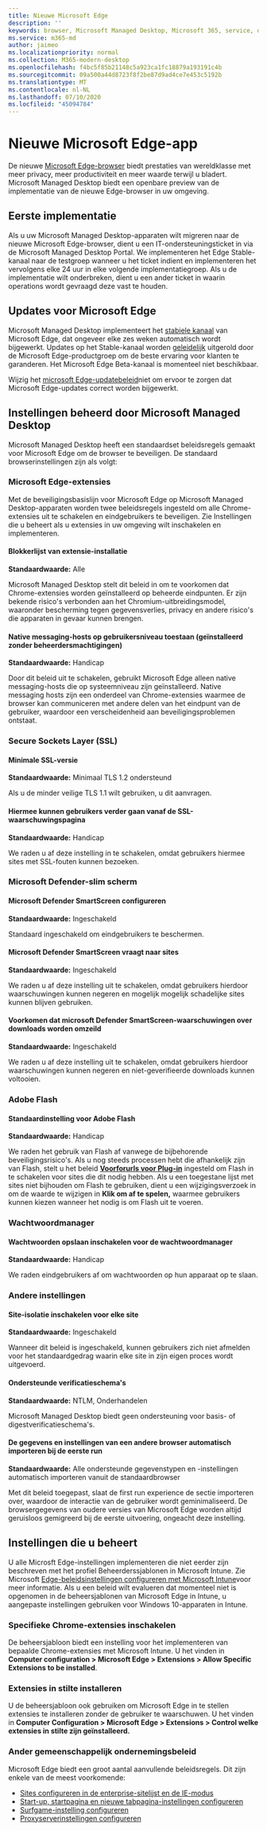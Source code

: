 ```yaml
---
title: Nieuwe Microsoft Edge
description: ''
keywords: browser, Microsoft Managed Desktop, Microsoft 365, service, documentatie
ms.service: m365-md
author: jaimeo
ms.localizationpriority: normal
ms.collection: M365-modern-desktop
ms.openlocfilehash: f4bc5f85b21148c5a923ca1fc18879a193191c4b
ms.sourcegitcommit: 09a500a44d8723f8f2be87d9ad4ce7e453c5192b
ms.translationtype: MT
ms.contentlocale: nl-NL
ms.lasthandoff: 07/10/2020
ms.locfileid: "45094784"
---
```

# <a name="new-microsoft-edge-app"></a>Nieuwe Microsoft Edge-app

De nieuwe [Microsoft Edge-browser](https://www.microsoft.com/edge) biedt prestaties van wereldklasse met meer privacy, meer productiviteit en meer waarde terwijl u bladert. Microsoft Managed Desktop biedt een openbare preview van de implementatie van de nieuwe Edge-browser in uw omgeving.

## <a name="initial-deployment"></a>Eerste implementatie

Als u uw Microsoft Managed Desktop-apparaten wilt migreren naar de nieuwe Microsoft Edge-browser, dient u een IT-ondersteuningsticket in via de Microsoft Managed Desktop Portal. We implementeren het Edge Stable-kanaal naar de testgroep wanneer u het ticket indient en implementeren het vervolgens elke 24 uur in elke volgende implementatiegroep. Als u de implementatie wilt onderbreken, dient u een ander ticket in waarin operations wordt gevraagd deze vast te houden.

## <a name="updates-to-microsoft-edge"></a>Updates voor Microsoft Edge

Microsoft Managed Desktop implementeert het [stabiele kanaal](https://docs.microsoft.com/deployedge/microsoft-edge-channels#stable-channel) van Microsoft Edge, dat ongeveer elke zes weken automatisch wordt bijgewerkt. Updates op het Stable-kanaal worden [geleidelijk](https://docs.microsoft.com/deployedge/microsoft-edge-update-progressive-rollout) uitgerold door de Microsoft Edge-productgroep om de beste ervaring voor klanten te garanderen. Het Microsoft Edge Beta-kanaal is momenteel niet beschikbaar.

Wijzig het [microsoft Edge-updatebeleid](https://docs.microsoft.com/deployedge/microsoft-edge-update-policies)niet om ervoor te zorgen dat Microsoft Edge-updates correct worden bijgewerkt.

## <a name="settings-managed-by-microsoft-managed-desktop"></a>Instellingen beheerd door Microsoft Managed Desktop

Microsoft Managed Desktop heeft een standaardset beleidsregels gemaakt voor Microsoft Edge om de browser te beveiligen. De standaard browserinstellingen zijn als volgt:

### <a name="microsoft-edge-extensions"></a>Microsoft Edge-extensies

Met de beveiligingsbasislijn voor Microsoft Edge op Microsoft Managed Desktop-apparaten worden twee beleidsregels ingesteld om alle Chrome-extensies uit te schakelen en eindgebruikers te beveiligen. Zie Instellingen die u beheert als u extensies in uw omgeving wilt inschakelen en implementeren. 

#### <a name="extension-installation-blocklist"></a>Blokkerlijst van extensie-installatie
**Standaardwaarde:** Alle

Microsoft Managed Desktop stelt dit beleid in om te voorkomen dat Chrome-extensies worden geïnstalleerd op beheerde eindpunten. Er zijn bekende risico's verbonden aan het Chromium-uitbreidingsmodel, waaronder bescherming tegen gegevensverlies, privacy en andere risico's die apparaten in gevaar kunnen brengen. 

#### <a name="allow-user-level-native-messaging-hosts-installed-without-admin-permissions"></a>Native messaging-hosts op gebruikersniveau toestaan (geïnstalleerd zonder beheerdersmachtigingen)

**Standaardwaarde:** Handicap

Door dit beleid uit te schakelen, gebruikt Microsoft Edge alleen native messaging-hosts die op systeemniveau zijn geïnstalleerd. Native messaging hosts zijn een onderdeel van Chrome-extensies waarmee de browser kan communiceren met andere delen van het eindpunt van de gebruiker, waardoor een verscheidenheid aan beveiligingsproblemen ontstaat.  

### <a name="secure-sockets-layer-ssl"></a>Secure Sockets Layer (SSL)

#### <a name="minimum-ssl-version"></a>Minimale SSL-versie

**Standaardwaarde:** Minimaal TLS 1.2 ondersteund

Als u de minder veilige TLS 1.1 wilt gebruiken, u dit aanvragen.

#### <a name="allows-users-to-proceed-from-the-ssl-warning-page"></a>Hiermee kunnen gebruikers verder gaan vanaf de SSL-waarschuwingspagina

**Standaardwaarde:** Handicap

We raden u af deze instelling in te schakelen, omdat gebruikers hiermee sites met SSL-fouten kunnen bezoeken.

### <a name="microsoft-defender-smart-screen"></a>Microsoft Defender-slim scherm

#### <a name="configure-microsoft-defender-smartscreen"></a>Microsoft Defender SmartScreen configureren

**Standaardwaarde:** Ingeschakeld

Standaard ingeschakeld om eindgebruikers te beschermen.

#### <a name="microsoft-defender-smartscreen-prompts-for-sites"></a>Microsoft Defender SmartScreen vraagt naar sites

**Standaardwaarde:** Ingeschakeld

We raden u af deze instelling uit te schakelen, omdat gebruikers hierdoor waarschuwingen kunnen negeren en mogelijk mogelijk schadelijke sites kunnen blijven gebruiken.

#### <a name="prevent-bypassing-of-microsoft-defender-smartscreen-warnings-about-downloads"></a>Voorkomen dat microsoft Defender SmartScreen-waarschuwingen over downloads worden omzeild

**Standaardwaarde:** Ingeschakeld

We raden u af deze instelling uit te schakelen, omdat gebruikers hierdoor waarschuwingen kunnen negeren en niet-geverifieerde downloads kunnen voltooien.

### <a name="adobe-flash"></a>Adobe Flash

#### <a name="default-adobe-flash-setting"></a>Standaardinstelling voor Adobe Flash

**Standaardwaarde:** Handicap

We raden het gebruik van Flash af vanwege de bijbehorende beveiligingsrisico's. Als u nog steeds processen hebt die afhankelijk zijn van Flash, stelt u het beleid **[Voorforurls voor Plug-in](https://docs.microsoft.com/deployedge/microsoft-edge-policies#pluginsallowedforurls)** ingesteld om Flash in te schakelen voor sites die dit nodig hebben. Als u een toegestane lijst met sites niet bijhouden om Flash te gebruiken, dient u een wijzigingsverzoek in om de waarde te wijzigen in **Klik om af te spelen,** waarmee gebruikers kunnen kiezen wanneer het nodig is om Flash uit te voeren.

### <a name="password-manager"></a>Wachtwoordmanager

#### <a name="enable-saving-passwords-to-the-password-manager"></a>Wachtwoorden opslaan inschakelen voor de wachtwoordmanager

**Standaardwaarde:** Handicap

We raden eindgebruikers af om wachtwoorden op hun apparaat op te slaan.

### <a name="other-settings"></a>Andere instellingen

#### <a name="enable-site-isolation-for-every-site"></a>Site-isolatie inschakelen voor elke site

**Standaardwaarde:** Ingeschakeld

Wanneer dit beleid is ingeschakeld, kunnen gebruikers zich niet afmelden voor het standaardgedrag waarin elke site in zijn eigen proces wordt uitgevoerd.

#### <a name="supported-authentication-schemes"></a>Ondersteunde verificatieschema's

**Standaardwaarde:** NTLM, Onderhandelen

Microsoft Managed Desktop biedt geen ondersteuning voor basis- of digestverificatieschema's.

#### <a name="automatically-import-another-browsers-data-and-settings-at-first-run"></a>De gegevens en instellingen van een andere browser automatisch importeren bij de eerste run

**Standaardwaarde:** Alle ondersteunde gegevenstypen en -instellingen automatisch importeren vanuit de standaardbrowser 

Met dit beleid toegepast, slaat de first run experience de sectie importeren over, waardoor de interactie van de gebruiker wordt geminimaliseerd. De browsergegevens van oudere versies van Microsoft Edge worden altijd geruisloos gemigreerd bij de eerste uitvoering, ongeacht deze instelling. 


## <a name="settings-you-manage"></a>Instellingen die u beheert

U alle Microsft Edge-instellingen implementeren die niet eerder zijn beschreven met het profiel Beheerderssjablonen in Microsoft Intune. Zie Microsoft [Edge-beleidsinstellingen configureren met Microsoft Intune](https://docs.microsoft.com/deployedge/configure-edge-with-intune)voor meer informatie. Als u een beleid wilt evalueren dat momenteel niet is opgenomen in de beheersjablonen van Microsoft Edge in Intune, u aangepaste instellingen gebruiken voor Windows 10-apparaten in Intune.

### <a name="enabling-specific-chrome-extensions"></a>Specifieke Chrome-extensies inschakelen

De beheersjabloon biedt een instelling voor het implementeren van bepaalde Chrome-extensies met Microsoft Intune. U het vinden in **Computer configuration > Microsoft Edge > Extensions > Allow Specific Extensions to be installed**.

### <a name="install-extensions-silently"></a>Extensies in stilte installeren

U de beheersjabloon ook gebruiken om Microsoft Edge in te stellen extensies te installeren zonder de gebruiker te waarschuwen. U het vinden in **Computer Configuration > Microsoft Edge > Extensions > Control welke extensies in stilte zijn geïnstalleerd.**

### <a name="other-common-enterprise-policies"></a>Ander gemeenschappelijk ondernemingsbeleid

Microsoft Edge biedt een groot aantal aanvullende beleidsregels. Dit zijn enkele van de meest voorkomende:
 
- [Sites configureren in de enterprise-sitelijst en de IE-modus](https://docs.microsoft.com/deployedge/edge-ie-mode-sitelist)
- [Start-up, startpagina en nieuwe tabpagina-instellingen configureren](https://docs.microsoft.com/deployedge/microsoft-edge-policies#startup-home-page-and-new-tab-page)
- [Surfgame-instelling configureren](https://docs.microsoft.com/deployedge/microsoft-edge-policies#allowsurfgame)
- [Proxyserverinstellingen configureren](https://docs.microsoft.com/deployedge/microsoft-edge-policies#proxy-server)

